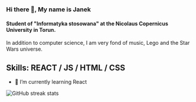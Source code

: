 ### Hi there 👋, My name is Janek
#### Student of "Informatyka stosowana" at the Nicolaus Copernicus University in Torun.
In addition to computer science, I am very fond of music, Lego and the Star Wars universe.

<h2>Skills: REACT / JS / HTML / CSS</h2>

- 🌱 I’m currently learning React 

![GitHub streak stats](https://streak-stats.demolab.com/?user=Azurinn)  

